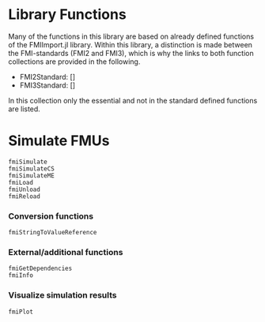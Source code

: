 # Library Functions

Many of the functions in this library are based on already defined functions of the FMIImport.jl library. Within this library, a distinction is made between the FMI-standards (FMI2 and FMI3), which is why the links to both function collections are provided in the following.
- FMI2Standard: []
- FMI3Standard: []

In this collection only the essential and not in the standard defined functions are listed.


# Simulate FMUs

```@docs
fmiSimulate
fmiSimulateCS
fmiSimulateME
fmiLoad
fmiUnload
fmiReload
```
### Conversion functions

```@docs
fmiStringToValueReference
```

### External/additional functions

```@docs
fmiGetDependencies
fmiInfo
```

### Visualize simulation results

```@docs
fmiPlot
```
